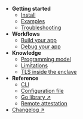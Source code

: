 * **Getting started**
    * [Install](/getting-started/install.md)
    * [Examples](/getting-started/examples.md)
    * [Troubleshooting](/getting-started/troubleshoot.md)
* **Workflows**
    * [Build your app](/workflows/build.md)
    * [Debug your app](/workflows/debug.md)
* **Knowledge**
    * [Programming model](/knowledge/model.md)
    * [Limitations](/knowledge/limitations.md)
    * [TLS inside the enclave](/knowledge/tls.md)
* **Reference**
    * [CLI](/reference/cli.md)
    * [Configuration file](/reference/config.md)
    * [Go library ↗](https://pkg.go.dev/github.com/edgelesssys/ego)
    * [Remote attestation](/reference/attest.md)
* [Changelog ↗](https://github.com/edgelesssys/ego/releases)
